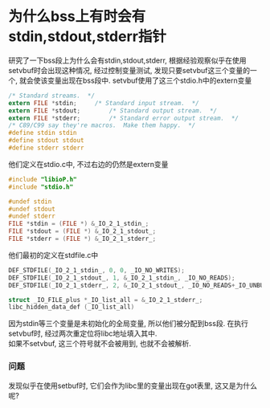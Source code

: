 # 为什么bss上有时会有stdin,stdout,stderr指针

研究了一下bss段上为什么会有stdin,stdout,stderr, 根据经验观察似乎在使用setvbuf时会出现这种情况, 经过控制变量测试, 发现只要setvbuf这三个变量的一个, 就会使该变量出现在bss段中. 
setvbuf使用了这三个stdio.h中的extern变量 
```c
/* Standard streams.  */
extern FILE *stdin;		/* Standard input stream.  */
extern FILE *stdout;		/* Standard output stream.  */
extern FILE *stderr;		/* Standard error output stream.  */
/* C89/C99 say they're macros.  Make them happy.  */
#define stdin stdin
#define stdout stdout
#define stderr stderr
```
他们定义在stdio.c中, 不过右边的仍然是extern变量
```c
#include "libioP.h"
#include "stdio.h"

#undef stdin
#undef stdout
#undef stderr
FILE *stdin = (FILE *) &_IO_2_1_stdin_;
FILE *stdout = (FILE *) &_IO_2_1_stdout_;
FILE *stderr = (FILE *) &_IO_2_1_stderr_;
```
他们最初的定义在stdfile.c中
```c
DEF_STDFILE(_IO_2_1_stdin_, 0, 0, _IO_NO_WRITES);
DEF_STDFILE(_IO_2_1_stdout_, 1, &_IO_2_1_stdin_, _IO_NO_READS);
DEF_STDFILE(_IO_2_1_stderr_, 2, &_IO_2_1_stdout_, _IO_NO_READS+_IO_UNBUFFERED);

struct _IO_FILE_plus *_IO_list_all = &_IO_2_1_stderr_;
libc_hidden_data_def (_IO_list_all)

```
因为stdin等三个变量是未初始化的全局变量, 所以他们被分配到bss段. 在执行setvbuf时, 经过两次重定位将libc地址填入其中.  
如果不setvbuf, 这三个符号就不会被用到, 也就不会被解析.  
### 问题
发现似乎在使用setbuf时, 它们会作为libc里的变量出现在got表里, 这又是为什么呢?
